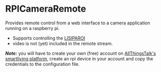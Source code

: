 # RPICameraRemote
Provides remote control from a web interface to a camera application running on a raspberry pi. 
 - Supports controlling the [LISIPAROI](http://www.lisiparoi.com/)
 - video is not (yet) included in the remote stream.

***Note:*** you will have to create your own (free) account on [AllThingsTalk's smartliving platform](http://beta.smartliving.io), create an rpi device in your account and copy the credentials to the configuration file.
